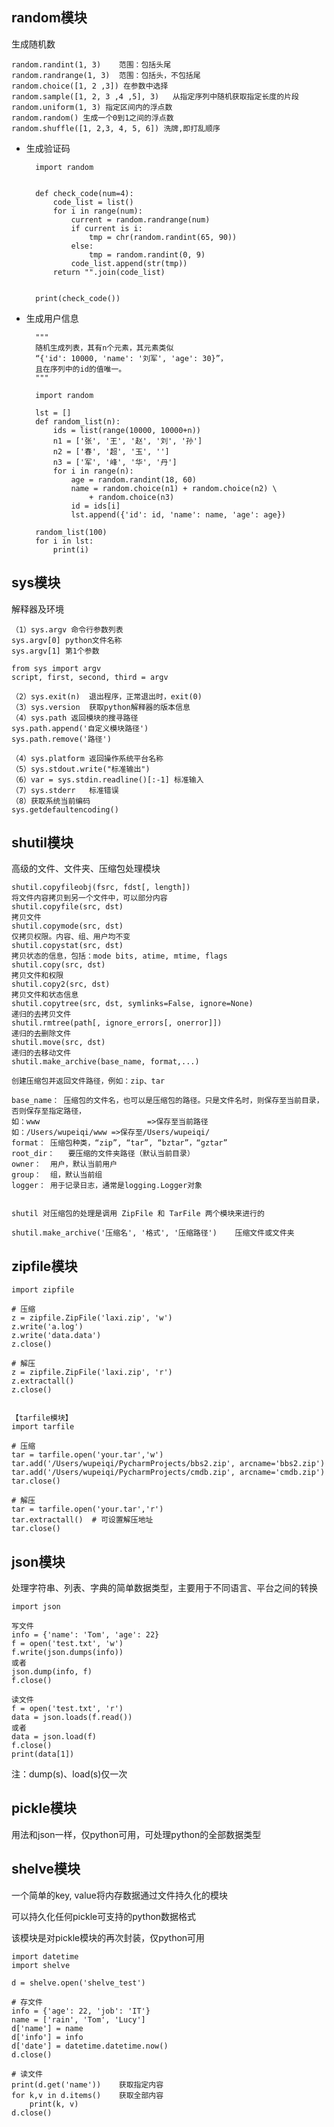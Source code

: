 ## random模块 ##
生成随机数

	random.randint(1, 3)	范围：包括头尾
	random.randrange(1, 3)	范围：包括头，不包括尾
	random.choice([1, 2 ,3]) 在参数中选择
	random.sample([1, 2, 3 ,4 ,5], 3)	从指定序列中随机获取指定长度的片段		
	random.uniform(1, 3) 指定区间内的浮点数
	random.random()	生成一个0到1之间的浮点数
	random.shuffle([1, 2,3, 4, 5, 6]) 洗牌,即打乱顺序

- 生成验证码

		import random
		
		
		def check_code(num=4):
		    code_list = list()
		    for i in range(num):
		        current = random.randrange(num)
		        if current is i:
		            tmp = chr(random.randint(65, 90))
		        else:
		            tmp = random.randint(0, 9)
		        code_list.append(str(tmp))
		    return "".join(code_list)
		
		
		print(check_code())

- 生成用户信息
	
		"""
		随机生成列表，其有n个元素，其元素类似
		“{'id': 10000, 'name': '刘军', 'age': 30}”，
		且在序列中的id的值唯一。
		"""
		
		import random
		
		lst = []
		def random_list(n):
			ids = list(range(10000, 10000+n))
			n1 = ['张', '王', '赵', '刘', '孙']
			n2 = ['春', '超', '玉', '']
			n3 = ['军', '峰', '华', '丹']
			for i in range(n):
				age = random.randint(18, 60)
				name = random.choice(n1) + random.choice(n2) \
					+ random.choice(n3)
				id = ids[i]
				lst.append({'id': id, 'name': name, 'age': age})
		
		random_list(100)
		for i in lst:
			print(i)

## sys模块 ##
解释器及环境

	（1）sys.argv	命令行参数列表
	sys.argv[0]	python文件名称
	sys.argv[1]	第1个参数

	from sys import argv
	script, first, second, third = argv
	
	（2）sys.exit(n)	退出程序，正常退出时，exit(0)
	（3）sys.version	获取python解释器的版本信息
	（4）sys.path	返回模块的搜寻路径
	sys.path.append('自定义模块路径')
	sys.path.remove('路径')
	
	（4）sys.platform	返回操作系统平台名称
	（5）sys.stdout.write("标准输出")
	（6）var = sys.stdin.readline()[:-1] 标准输入
	（7）sys.stderr	标准错误
	（8）获取系统当前编码
	sys.getdefaultencoding()


## shutil模块 ##
高级的文件、文件夹、压缩包处理模块

	shutil.copyfileobj(fsrc, fdst[, length])
	将文件内容拷贝到另一个文件中，可以部分内容
	shutil.copyfile(src, dst)
	拷贝文件
	shutil.copymode(src, dst)
	仅拷贝权限。内容、组、用户均不变
	shutil.copystat(src, dst)
	拷贝状态的信息，包括：mode bits, atime, mtime, flags
	shutil.copy(src, dst)
	拷贝文件和权限
	shutil.copy2(src, dst)
	拷贝文件和状态信息
	shutil.copytree(src, dst, symlinks=False, ignore=None)
	递归的去拷贝文件	
	shutil.rmtree(path[, ignore_errors[, onerror]])
	递归的去删除文件
	shutil.move(src, dst)
	递归的去移动文件
	shutil.make_archive(base_name, format,...)
	
	创建压缩包并返回文件路径，例如：zip、tar
	
	base_name： 压缩包的文件名，也可以是压缩包的路径。只是文件名时，则保存至当前目录，否则保存至指定路径，
	如：www                        =>保存至当前路径
	如：/Users/wupeiqi/www =>保存至/Users/wupeiqi/
	format：	压缩包种类，“zip”, “tar”, “bztar”，“gztar”
	root_dir：	要压缩的文件夹路径（默认当前目录）
	owner：	用户，默认当前用户
	group：	组，默认当前组
	logger：	用于记录日志，通常是logging.Logger对象
	
	
	shutil 对压缩包的处理是调用 ZipFile 和 TarFile 两个模块来进行的
	
	shutil.make_archive('压缩名', '格式', '压缩路径')	压缩文件或文件夹


## zipfile模块 ##
	import zipfile
	
	# 压缩
	z = zipfile.ZipFile('laxi.zip', 'w')
	z.write('a.log')
	z.write('data.data')
	z.close()
	
	# 解压
	z = zipfile.ZipFile('laxi.zip', 'r')
	z.extractall()
	z.close()
	
	
	【tarfile模块】
	import tarfile
	
	# 压缩
	tar = tarfile.open('your.tar','w')
	tar.add('/Users/wupeiqi/PycharmProjects/bbs2.zip', arcname='bbs2.zip')
	tar.add('/Users/wupeiqi/PycharmProjects/cmdb.zip', arcname='cmdb.zip')
	tar.close()
	
	# 解压
	tar = tarfile.open('your.tar','r')
	tar.extractall()  # 可设置解压地址
	tar.close()


## json模块 ##
处理字符串、列表、字典的简单数据类型，主要用于不同语言、平台之间的转换

	import json	
	
	写文件
	info = {'name': 'Tom', 'age': 22}
	f = open('test.txt', 'w')
	f.write(json.dumps(info))
	或者
	json.dump(info, f)
	f.close()
	
	读文件
	f = open('test.txt', 'r')
	data = json.loads(f.read())
	或者
	data = json.load(f)
	f.close()
	print(data[1])

注：dump(s)、load(s)仅一次

## pickle模块 ##
用法和json一样，仅python可用，可处理python的全部数据类型

## shelve模块 ##
一个简单的key, value将内存数据通过文件持久化的模块

可以持久化任何pickle可支持的python数据格式

该模块是对pickle模块的再次封装，仅python可用
	
	import datetime
	import shelve
	
	d = shelve.open('shelve_test')
	
	# 存文件
	info = {'age': 22, 'job': 'IT'}
	name = ['rain', 'Tom', 'Lucy']
	d['name'] = name
	d['info'] = info
	d['date'] = datetime.datetime.now()
	d.close()
	
	# 读文件
	print(d.get('name'))	获取指定内容
	for k,v in d.items()	获取全部内容
		print(k, v)
	d.close()
	